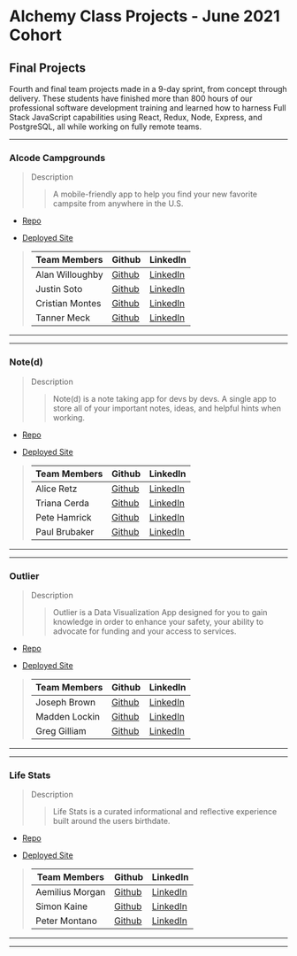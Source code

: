 # Alchemy Class Projects - June 2021 Cohort

## Final Projects

Fourth and final team projects made in a 9-day sprint, from concept through delivery. These students have finished more than 800 hours of our professional software development training and learned how to harness Full Stack JavaScript capabilities using React, Redux, Node, Express, and PostgreSQL, all while working on fully remote teams.

---

### Alcode Campgrounds

> Description
>
> > A mobile-friendly app to help you find your new favorite campsite from anywhere in the U.S.

-   [Repo](https://github.com/Alcode-Campgrounds)

-   [Deployed Site](https://alcode-campgrounds.netlify.app/)

> | Team Members    | Github                                       | LinkedIn                                                      |
> | --------------- | -------------------------------------------- | ------------------------------------------------------------- |
> | Alan Willoughby | [Github](https://github.com/satyadvaya)      | [LinkedIn](https://www.linkedin.com/in/alan-willoughby)       |
> | Justin Soto     | [Github](https://github.com/justin-w-soto)   | [LinkedIn](https://www.linkedin.com/in/justinwsoto/)          |
> | Cristian Montes | [Github](https://github.com/cristian-montes) | [LinkedIn](https://www.linkedin.com/in/cristianmontesmujica/) |
> | Tanner Meck     | [Github](https://github.com/tannermeck)      | [LinkedIn](https://www.linkedin.com/in/tanner-meck/)          |

---

---

### Note(d)

> Description
>
> > Note(d) is a note taking app for devs by devs. A single app to store all of your important notes, ideas, and helpful hints when working.

-   [Repo](https://github.com/Alchemy-Notes)

-   [Deployed Site](https://alchemy-noted.netlify.app/)

> | Team Members  | Github                                    | LinkedIn                                                         |
> | ------------- | ----------------------------------------- | ---------------------------------------------------------------- |
> | Alice Retz    | [Github](https://github.com/Alice-Retz)   | [LinkedIn](https://www.linkedin.com/in/aliceretz/)               |
> | Triana Cerda  | [Github](https://github.com/trianacerda)  | [LinkedIn](https://www.linkedin.com/in/triana-cerda/)            |
> | Pete Hamrick  | [Github](https://github.com/pete-hamrick) | [LinkedIn](http://www.linkedin.com/in/petehamrick)               |
> | Paul Brubaker | [Github](https://github.com/p-brubaker)   | [LinkedIn](https://www.linkedin.com/in/paul-brubaker-a94597176/) |

---

---

### Outlier

> Description
>
> > Outlier is a Data Visualization App designed for you to gain knowledge in order to enhance your safety, your ability to advocate for funding and your access to services.

-   [Repo](https://github.com/Outlier-Data-Viz)

-   [Deployed Site](https://outlier-data.netlify.app/)

> | Team Members  | Github                                    | LinkedIn                                                 |
> | ------------- | ----------------------------------------- | -------------------------------------------------------- |
> | Joseph Brown  | [Github](https://github.com/Joseph-K-B)   | [LinkedIn](https://www.linkedin.com/in/joseph-k-brown/)  |
> | Madden Lockin | [Github](https://github.com/maddenlockin) | [LinkedIn](https://www.linkedin.com/in/madden-lockin/)   |
> | Greg Gilliam  | [Github](https://github.com/greg-gilliam) | [LinkedIn](https://www.linkedin.com/in/gregory-gilliam/) |

---

---

### Life Stats

> Description
>
> > Life Stats is a curated informational and reflective experience built around the users birthdate.

-   [Repo](https://github.com/Life-Stats)

-   [Deployed Site](https://pedantic-pasteur-453987.netlify.app/)

> | Team Members    | Github                                    | LinkedIn                                                  |
> | --------------- | ----------------------------------------- | --------------------------------------------------------- |
> | Aemilius Morgan | [Github](https://github.com/AemiliusM)    | [LinkedIn](https://www.linkedin.com/in/aemilius-morgan/)  |
> | Simon Kaine     | [Github](https://github.com/simonkaine)   | [LinkedIn](https://www.linkedin.com/in/simonbishopkaine/) |
> | Peter Montano   | [Github](https://github.com/Montano-Pete) | [LinkedIn](https://www.linkedin.com/in/petermontano/)     |

---

---

<!-- ###

> Description
>>

* [Repo]()

* [Deployed Site]()

>| Team Members  | Github  | LinkedIn  |
>|---|---|---|
>| Name| [Github]()   | [LinkedIn]()   |
>|  Name| [Github]()  |  [LinkedIn]()  |
>|  Name| [Github]()  |  [LinkedIn]()  |
>| Name |  [Github]()  |  [LinkedIn]()  |

___
___

###

> Description
>>

* [Repo]()

* [Deployed Site]()

>| Team Members  | Github  | LinkedIn  |
>|---|---|---|
>| Name| [Github]()   | [LinkedIn]()   |
>|  Name| [Github]()  |  [LinkedIn]()  |
>|  Name| [Github]()  |  [LinkedIn]()  |
>| Name |  [Github]()  |  [LinkedIn]()  |

___
___ -->
